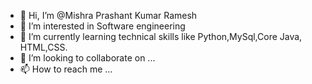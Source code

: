 - 👋 Hi, I’m @Mishra Prashant Kumar Ramesh
- 👀 I’m interested in Software engineering
- 🌱 I’m currently learning technical skills like Python,MySql,Core Java, HTML,CSS.
- 💞️ I’m looking to collaborate on ...
- 📫 How to reach me ...

<!---
PrashantMish/PrashantMish is a ✨ special ✨ repository because its `README.md` (this file) appears on your GitHub profile.
You can click the Preview link to take a look at your changes.
--->
